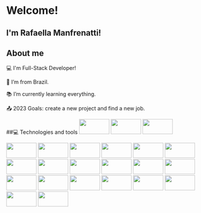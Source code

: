# Welcome!

 

## I'm Rafaella Manfrenatti!

 
## About me

:computer: I'm Full-Stack Developer!

:house_with_garden: I’m from Brazil.

:books: I’m currently learning everything.

:outbox_tray: 2023 Goals: create a new project and find a new job.


##:computer: Technologies and tools
 <img src="https://img.shields.io/badge/Blockchain.com-121D33?logo=blockchaindotcom&logoColor=fff&style=for-the-badge" width="80" height="40"/>
 <img src="https://img.shields.io/badge/Blogger-FF5722?style=for-the-badge&logo=blogger&logoColor=white" width="80" height="40"/>
  <img src="https://img.shields.io/badge/Wordpress-21759B?style=for-the-badge&logo=wordpress&logoColor=white" width="80" height="40"/>
  
   <img src="https://img.shields.io/badge/RSS-FFA500?style=for-the-badge&logo=rss&logoColor=white" width="80" height="40"/>
 <img src="https://img.shields.io/badge/iCloud-3693F3?style=for-the-badge&logo=iCloud&logoColor=white" width="80" height="40"/>
  <img src="https://img.shields.io/badge/Google_Cloud-4285F4?style=for-the-badge&logo=google-cloud&logoColor=white" width="80" height="40"/>
  
    
 <img src="https://img.shields.io/badge/Ethereum-3C3C3D?style=for-the-badge&logo=Ethereum&logoColor=white" width="80" height="40"/>
  <img src="https://img.shields.io/badge/MySQL-005C84?style=for-the-badge&logo=mysql&logoColor=white" width="80" height="40"/>
  
   <img src="https://img.shields.io/badge/Ethereum-3C3C3D?style=for-the-badge&logo=Ethereum&logoColor=white" width="80" height="40"/>
  <img src="https://img.shields.io/badge/MySQL-005C84?style=for-the-badge&logo=mysql&logoColor=white" width="80" height="40"/>
 
   <img src="	https://img.shields.io/badge/Canva-%2300C4CC.svg?&style=for-the-badge&logo=Canva&logoColor=white" width="80" height="40"/>
  <img src="https://img.shields.io/badge/freecodecamp-27273D?style=for-the-badge&logo=freecodecamp&logoColor=white" width="80" height="40"/>
  
  
  <img src=" https://img.shields.io/badge/Bootstrap-563D7C?style=for-the-badge&logo=bootstrap&logoColor=white" width="80" height="40"/>
  
   
  <img src=" https://img.shields.io/badge/Nintendo_3DS-D12228?style=for-the-badge&logo=nintendo-3ds&logoColor=white" width="80" height="40"/>
   
  <img src=" https://img.shields.io/badge/Nintendo_Switch-E60012?style=for-the-badge&logo=nintendo-switch&logoColor=white" width="80" height="40"/>
   
  <img src=" https://img.shields.io/badge/Discord-5865F2?style=for-the-badge&logo=discord&logoColor=white" width="80" height="40"/>
  
  <img src="https://img.shields.io/badge/Google%20Meet-00897B?style=for-the-badge&logo=google-meet&logoColor=white" width="80" height="40"/>
  <img src=" 	https://img.shields.io/badge/Microsoft_Teams-6264A7?style=for-the-badge&logo=microsoft-teams&logoColor=white" width="80" height="40"/>
  <img src=" https://img.shields.io/badge/Skype-00AFF0?style=for-the-badge&logo=skype&logoColor=white" width="80" height="40"/>
  
 
  <img src="https://img.shields.io/badge/Zoom-2D8CFF?style=for-the-badge&logo=zoom&logoColor=white" width="80" height="40"/>
  <img src="https://img.shields.io/badge/Notepad++-90E59A.svg?style=for-the-badge&logo=notepad%2B%2B&logoColor=black" width="80" height="40"/>
  
   <img src="https://img.shields.io/badge/Visual_Studio_Code-0078D4?style=for-the-badge&logo=visual%20studio%20code&logoColor=white" width="80" height="40"/>
   
 
   <img src="https://img.shields.io/badge/VSCode-0078D4?style=for-the-badge&logo=visual%20studio%20code&logoColor=white" width="80" height="40"/>
 
  
  
  
  
  
  
  
  
 

